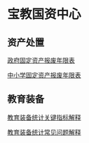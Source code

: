 # 宝教国资中心

## 资产处置

[政府固定资产报废年限表](bfnx.htm)

[中小学固定资产报废年限表](bfnx2.htm)

## 教育装备

[教育装备统计关键指标解释](zbjs.md)

[教育装备统计常见问题解释](cjwt.md)
